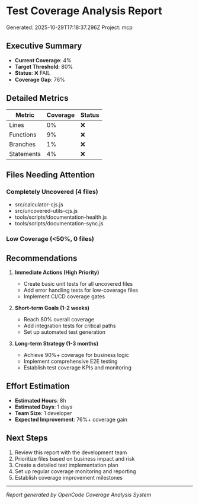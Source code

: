 # Test Coverage Analysis Report

Generated: 2025-10-29T17:18:37.296Z
Project: mcp

## Executive Summary

- **Current Coverage**: 4%
- **Target Threshold**: 80%
- **Status**: ❌ FAIL
- **Coverage Gap**: 76%

## Detailed Metrics

| Metric | Coverage | Status |
|--------|----------|--------|
| Lines | 0% | ❌ |
| Functions | 9% | ❌ |
| Branches | 1% | ❌ |
| Statements | 4% | ❌ |

## Files Needing Attention

### Completely Uncovered (4 files)
- src/calculator-cjs.js
- src/uncovered-utils-cjs.js
- tools/scripts/documentation-health.js
- tools/scripts/documentation-sync.js

### Low Coverage (<50%, 0 files)


## Recommendations

1. **Immediate Actions (High Priority)**
   - Create basic unit tests for all uncovered files
   - Add error handling tests for low-coverage files
   - Implement CI/CD coverage gates

2. **Short-term Goals (1-2 weeks)**
   - Reach 80% overall coverage
   - Add integration tests for critical paths
   - Set up automated test generation

3. **Long-term Strategy (1-3 months)**
   - Achieve 90%+ coverage for business logic
   - Implement comprehensive E2E testing
   - Establish test coverage KPIs and monitoring

## Effort Estimation

- **Estimated Hours**: 8h
- **Estimated Days**: 1 days
- **Team Size**: 1 developer
- **Expected Improvement**: 76%+ coverage gain

## Next Steps

1. Review this report with the development team
2. Prioritize files based on business impact and risk
3. Create a detailed test implementation plan
4. Set up regular coverage monitoring and reporting
5. Establish coverage improvement milestones

---
*Report generated by OpenCode Coverage Analysis System*
